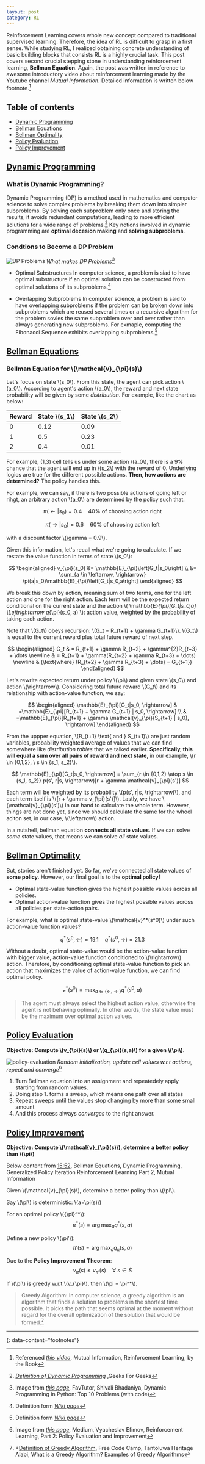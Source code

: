 ```yaml
---
layout: post
category: RL
---
```


Reinforcement Learning covers whole new concept compared to traditional supervised learning. Therefore, the idea of RL is difficult to grasp in a first sense. While studying RL, I realized obtaining concrete understanding of basic building blocks that consists RL is a highly crucial task. This post covers second crucial stepping stone in understanding reinforcement learning, **Bellman Equation**. Again, the post was written in reference to awesome introductory video about reinforcement learning made by the Youtube channel *Mutual Information*. Detailed information is written below footnote.[^1]

## Table of contents

- [Dynamic Programming](#dynamic-programming)
- [Bellman Equations](#bellman-equations)
- [Bellman Optimality](#bellman-optimality)
- [Policy Evaluation](#policy-evaluation)
- [Policy Improvement](#policy-improvement)

## [Dynamic Programming](#dynamic-programming)

### What is Dynamic Programming?

Dynamic Programming (DP) is a method used in mathematics and computer science to solve complex problems by breaking them down into simpler subproblems.  By solving each subproblem only once and storing the results, it avoids redundant computations, leading to more efficient solutions for a wide range of problems.[^2] Key notions involved in dynamic programming are **optimal decesion making** and **solving subproblems**.

### Condtions to Become a DP Problem

![DP Problems](https://favtutor.com/resources/images/uploads/blobid0.png)
*What makes DP Problems*[^3]

- Optimal Substructures
  In computer science, a problem is siad to have optimal substructure if an optimal solution can be constructed from optimal solutions of its subproblems.[^5]

- Overlapping Subproblems
  In computer science, a problem is said to have overlapping subproblems if the problem can be broken down into subproblems which are reused several times or a recursive algorithm for the problem sovles the same subproblem over and over rather than always generating new subproblems. For exmaple, computing the Fibonacci Sequence exhibits overlapping subproblems.[^4]

## [Bellman Equations](#bellman-equations)

### Bellman Equation for \\(\mathcal{v}_{\pi}(s)\\)

Let's focus on state \\(s_0\\). From this state, the agent can pick action \\(a_0\\). According to agent's action \\(a_0\\), the reward and next state probability will be given by some *distribution*. For example, like the chart as below:

| Reward        | State \\(s_1\\) | State \\(s_2\\) |
| ------------- |-----------------|-----------------|
| 0             | 0.12            | 0.09            |
| 1             | 0.5             | 0.23            |
| 2             | 0.4             | 0.01            |

For example, (1,3) cell tells us under some action \\(a_0\\), there is a 9% chance that the agent will end up in \\(s_2\\) with the reward of 0. Underlying logics are true for the different possible actions. **Then, how actions are determined?** The policy handles this.

For example, we can say, if there is two possible actions of going left or rihgt, an arbitrary action \\(a_0\\) are determined by the policy such that:

$$
\pi(\leftarrow | s_0) = 0.4 \quad \text{40% of choosing action right}
$$

$$
\pi(\rightarrow | s_0) = 0.6 \quad \text{60% of choosing action left}
$$

with a discount factor \\(\gamma = 0.9\\).

Given this information, let's recall what we're going to calculate. If we restate the value function in terms of state \\(s_0\\):

$$
\begin{aligned}
v_{\pi}(s_0) 
&= \mathbb{E}_{\pi}\left[G_t|s_0\right] \\
&= \sum_{a \in \leftarrow, \rightarrow} \pi(a|s_0)\mathbb{E}_{\pi}\left[G_t|s_0,a\right]
\end{aligned}
$$

We break this down by action, meaning sum of two terms, one for the left action and one for the right action. Each term will be the expected return conditional on the current state and the action
\\( \mathbb{E}_{\pi}\[G_t\|s_0,a\] \Leftrightarrow q_{\pi}(s_0, a) \\): action value, weighted by the probability of taking each action. 

Note that \\(G_t\\) obeys recursion: \\(G_t = R_{t+1} + \gamma G_{t+1}\\). \\(G_t\\) is equal to the current reward plus total future reward of next step.

$$
\begin{aligned}
G_t 
& = R_{t+1} + \gamma R_{t+2} + \gamma^{2}R_{t+3} + \dots \newline
& = R_{t+1} + \gamma(R_{t+2} + \gamma R_{t+3} + \dots) \newline
& (\text{where} (R_{t+2} + \gamma R_{t+3} + \dots) = G_{t+1})
\end{aligned}
$$

Let's rewrite expected return under policy \\(\pi\\) and given state \\(s_0\\) and action \\(\rightarrow\\). Considering total future reward \\(G_t\\) and its relationship with action-value function, we say:

$$
\begin{aligned}
\mathbb{E}_{\pi}[G_t|s_0, \rightarrow]
& =\mathbb{E}_{\pi}[R_{t+1} + \gamma G_{t+1} | s_0, \rightarrow] \\
& =\mathbb{E}_{\pi}[R_{t+1} + \gamma \mathcal{v}_{\pi}(S_{t+1} | s_0), \rightarrow]
\end{aligned}
$$

From the uppper equation, \\(R_{t+1} \text{ and } S_{t+1}\\) are just random variables, probability weighted average of values that we can find somewhere like *distribution tables* that we talked earlier. **Specifically, this will equal a sum over all pairs of reward and next state**, in our example, \\(r \in {0,1,2}, \ s \in {s_1, s_2}\\).

$$
\mathbb{E}_{\pi}[G_t|s_0, \rightarrow] 
= \sum_{r \in {0,1,2} \atop s \in {s_1, s_2}} p(s', r|s, \rightarrow)[r + \gamma \mathcal{v}_{\pi}(s')]
$$

Each term will be weighted by its probability \\(p(s', r\|s, \rightarrow)\\), and each term itself is \\(\[r + \gamma v_{\pi}(s')\]\\). Lastly, we have \\(\mathcal{v}_{\pi}(s')\\) in our hand to calculate the whole term. However, things are not done yet, since we should calculate the same for the whoel aciton set, in our case, \\(\leftarrow\\) action.

In a nutshell, bellman equation **connects all state values**. If we can solve *some* state values, that means we can solve *all* state values.

## [Bellman Optimality](#bellman-optimality)

But, stories aren't finished yet. So far, we've connected all state values of **some policy**. However, our final goal is to the **optimal policy!** 

- Optimal state-value function gives the highest possible values across all policies.
- Optimal action-value function gives the highest possible values across all policies per state-action pairs.

For example, what is optimal state-value \\(\mathcal{v}^*(s^0)\\) under such action-value function values? 

$$
q^*(s^0, \leftarrow) = 19.1 \quad
q^*(s^0, \rightarrow) = 21.3
$$

Without a doubt, optimal state-value would be the action-value function with bigger value, action-value function conditioned to \\(\rightarrow\\) action. Therefore, by conditioning optimal state-value function to pick an action that maximizes the value of action-value function, we can find optimal policy. 

$$
\mathcal{v}^*(s^0) = \max_{a \in \{\leftarrow, \rightarrow \}} q^*(s^0, a)
$$

> The agent must always select the highest action value, otherwise the agent is not behaving optimally. In other words, the state value must be the maximum over optimal action values.

## [Policy Evaluation](#policy-evaluation)

**Objective: Compute \\(v_{\pi}(s)\\) or \\(q_{\pi}(s,a)\\) for a given \\(\pi\\).**

![policy-evaluation](https://miro.medium.com/v2/resize:fit:1400/1*HVY4sEsEYRsFXY14RzT8RQ.png)
*Random initialization, update cell values w.r.t actions, repeat and converge*[^6]

1. Turn Bellman equation into an assignment and repeatedely apply starting from random values.
2. Doing step 1. forms a sweep, which means one path over all states
3. Repeat sweeps until the values stop changing by more than some small amount
4. And this process always *converges* to the right answer.

## [Policy Improvement](#policy-improvement)

**Objective: Compute \\(\mathcal{v}_{\pi}(s)\\), determine a better policy than \\(\pi\\)**

Below content from [15:52](https://youtu.be/_j6pvGEchWU?si=dInm9d7thOu-E60J&t=952), Bellman Equations, Dynamic Programming, Generalized Policy Iteration Reinforcement Learning Part 2, Mutual Information

Given \\(\mathcal{v}_{\pi}(s)\\), determine a better policy than \\(\pi\\).

Say \\(\pi\\) is deterministic: \\(a=\pi(s)\\)

For an optimal policy \\({\pi}^*\\):
$$
{\pi}^*(s) = \arg \max_{a} q^*(s,a) 
$$

Define a new policy \\(\pi'\\):
$$
{\pi}'(s) = \arg \max_{a} q_{\pi}(s,a) 
$$

Due to the **Policy Improvement Theorem**:
$$
v_{\pi}(s) \leq v_{\pi'}(s) \quad \forall \ s \in S
$$

If \\(\pi\\) is greedy w.r.t \\(v_{\pi}\\), then \\(\pi = \pi^*\\).

> Greedy Algorithm: In computer science, a greedy algorithm is an algorithm that finds a solution to problems in the shortest time possible. It picks the path that seems optimal at the moment without regard for the overall optimization of the solution that would be formed.[^7]

---
{: data-content="footnotes"}

[^1]: Referenced *[this video](https://youtu.be/NFo9v_yKQXA?si=j2BCf36NgJYOfF2K)*, Mutual Information, Reinforcement Learning, by the Book
[^2]: *[Definition of Dynamic Programming](https://www.geeksforgeeks.org/dynamic-programming/)* ,Geeks For Geeks
[^3]: Image from *[this page](https://favtutor.com/resources/images/uploads/blobid0.png)*, FavTutor, Shivali Bhadaniya, Dynamic Programming in Python: Top 10 Problems (with code)
[^4]: Definition form *[Wiki page](https://en.wikipedia.org/wiki/Optimal_substructure#:~:text=In%20computer%20science%2C%20a%20problem,greedy%20algorithms%20for%20a%20problem.)*
[^5]: Definition form *[Wiki page](https://en.wikipedia.org/wiki/Overlapping_subproblems#:~:text=In%20computer%20science%2C%20a%20problem,than%20always%20generating%20new%20subproblems.)*
[^6]: Image from *[this page](https://towardsdatascience.com/reinforcement-learning-part-2-policy-evaluation-and-improvement-59ec85d03b3a)*, Medium, Vyacheslav Efimov, Reinforcement Learning, Part 2: Policy Evaluation and Improvement
[^7]: *[Definition of Greedy Algorithm](https://www.freecodecamp.org/news/greedy-algorithms/#:~:text=In%20computer%20science%2C%20a%20greedy,solution%20that%20would%20be%20formed.), Free Code Camp, Tantoluwa Heritage Alabi, What is a Greedy Algorithm? Examples of Greedy Algorithms
